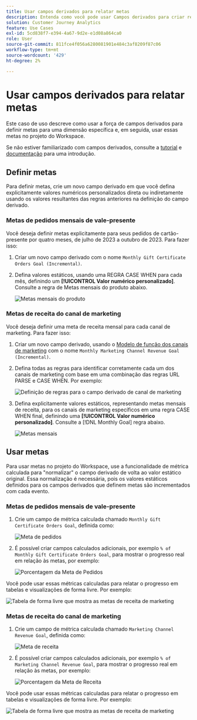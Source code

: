 ```yaml
---
title: Usar campos derivados para relatar metas
description: Entenda como você pode usar Campos derivados para criar relatórios sobre metas (destinos) nos seus projetos do Workspace.
solution: Customer Journey Analytics
feature: Use Cases
exl-id: 5cd838f7-e394-4a67-9d2e-e1d08a864ca0
role: User
source-git-commit: 811fce4f056a6280081901e484c3af8209f87c06
workflow-type: tm+mt
source-wordcount: '429'
ht-degree: 2%

---
```


# Usar campos derivados para relatar metas

Este caso de uso descreve como usar a força de campos derivados para definir metas para uma dimensão específica e, em seguida, usar essas metas no projeto do Workspace.

Se não estiver familiarizado com campos derivados, consulte a [tutorial](https://experienceleague.adobe.com/docs/customer-journey-analytics-learn/tutorials/data-views/derived-fields-in-cja.html?lang=en) e [documentação](../data-views/derived-fields/derived-fields.md) para uma introdução.


## Definir metas

Para definir metas, crie um novo campo derivado em que você defina explicitamente valores numéricos personalizados direta ou indiretamente usando os valores resultantes das regras anteriores na definição do campo derivado.


### Metas de pedidos mensais de vale-presente

Você deseja definir metas explicitamente para seus pedidos de cartão-presente por quatro meses, de julho de 2023 a outubro de 2023. Para fazer isso:

1. Criar um novo campo derivado com o nome `Monthly Gift Certificate Orders Goal (Incremental)`.

1. Defina valores estáticos, usando uma REGRA CASE WHEN para cada mês, definindo um **[!UICONTROL Valor numérico personalizado]**. Consulte a regra de Metas mensais do produto abaixo.

   ![Metas mensais do produto](assets/goals-derived-field-product-goals-1.png)


### Metas de receita do canal de marketing

Você deseja definir uma meta de receita mensal para cada canal de marketing. Para fazer isso:

1. Criar um novo campo derivado, usando o [Modelo de função dos canais de marketing](/help/data-views/derived-fields/derived-fields.md#marketing-channels) com o nome `Monthly Marketing Channel Revenue Goal (Incremental)`.

1. Defina todas as regras para identificar corretamente cada um dos canais de marketing com base em uma combinação das regras URL PARSE e CASE WHEN. Por exemplo:

   ![Definição de regras para o campo derivado de canal de marketing](assets/goals-derived-field-marketing-channel-1.png)

1. Defina explicitamente valores estáticos, representando metas mensais de receita, para os canais de marketing específicos em uma regra CASE WHEN final, definindo uma **[!UICONTROL Valor numérico personalizado]**. Consulte a [!DNL Monthly Goal] regra abaixo.

   ![Metas mensais](assets/goals-derived-field-marketing-channel-2.png)



## Usar metas

Para usar metas no projeto do Workspace, use a funcionalidade de métrica calculada para &quot;normalizar&quot; o campo derivado de volta ao valor estático original. Essa normalização é necessária, pois os valores estáticos definidos para os campos derivados que definem metas são incrementados com cada evento.

### Metas de pedidos mensais de vale-presente

1. Crie um campo de métrica calculada chamado `Monthly Gift Certificate Orders Goal`, definida como:

   ![Meta de pedidos](assets/calculated-metric-ordersgoals.png)

1. É possível criar campos calculados adicionais, por exemplo `% of Monthly Gift Certificate Orders Goal`, para mostrar o progresso real em relação às metas, por exemplo:

   ![Porcentagem da Meta de Pedidos](assets/calculated-metric-ordersgoalspercent.png)

Você pode usar essas métricas calculadas para relatar o progresso em tabelas e visualizações de forma livre. Por exemplo:

![Tabela de forma livre que mostra as metas de receita de marketing](assets/freeform-table-product-order-goals.png)


### Metas de receita do canal de marketing

1. Crie um campo de métrica calculada chamado `Marketing Channel Revenue Goal`, definida como:

   ![Meta de receita](assets/calculated-metric-revenuegoals.png)

1. É possível criar campos calculados adicionais, por exemplo `% of Marketing Channel Revenue Goal`, para mostrar o progresso real em relação às metas, por exemplo:

   ![Porcentagem da Meta de Receita](assets/calculated-metric-revenuegoalspercent.png)

Você pode usar essas métricas calculadas para relatar o progresso em tabelas e visualizações de forma livre. Por exemplo:

![Tabela de forma livre que mostra as metas de receita de marketing](assets/freeform-table-marketing-channel-revenue-goals.png)
